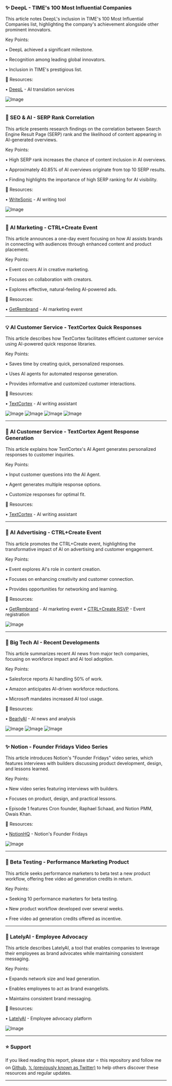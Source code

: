 ### ✨ DeepL - TIME's 100 Most Influential Companies

This article notes DeepL's inclusion in TIME's 100 Most Influential Companies list, highlighting the company's achievement alongside other prominent innovators.

Key Points:

• DeepL achieved a significant milestone.


• Recognition among leading global innovators.


• Inclusion in TIME's prestigious list.



🔗 Resources:

• [DeepL](https://x.com/DeepLcom) - AI translation services


![Image](https://pbs.twimg.com/amplify_video_thumb/1939792232447348736/img/ZfzZIEU37Rs3PWbG.jpg)


---

### 🤖 SEO & AI - SERP Rank Correlation

This article presents research findings on the correlation between Search Engine Result Page (SERP) rank and the likelihood of content appearing in AI-generated overviews.

Key Points:

• High SERP rank increases the chance of content inclusion in AI overviews.


• Approximately 40.85% of AI overviews originate from top 10 SERP results.


•  Finding highlights the importance of high SERP ranking for AI visibility.



🔗 Resources:

• [WriteSonic](https://x.com/WriteSonic/status/1939904386798354817) - AI writing tool


![Image](https://pbs.twimg.com/media/GuvswlGXEAARw86?format=jpg&name=small)


---

### 🚀 AI Marketing - CTRL+Create Event

This article announces a one-day event focusing on how AI assists brands in connecting with audiences through enhanced content and product placement.

Key Points:

• Event covers AI in creative marketing.


• Focuses on collaboration with creators.


• Explores effective, natural-feeling AI-powered ads.



🔗 Resources:

• [GetRembrand](https://x.com/GetRembrand/status/1939697219457696212) - AI marketing event


---

### 💡 AI Customer Service - TextCortex Quick Responses

This article describes how TextCortex facilitates efficient customer service using AI-powered quick response libraries.

Key Points:

•  Saves time by creating quick, personalized responses.


•  Uses AI agents for automated response generation.


•  Provides informative and customized customer interactions.



🔗 Resources:

• [TextCortex](https://x.com/TextCortex/status/1939692358687424785) - AI writing assistant


![Image](https://pbs.twimg.com/media/GusrQDqWAAAVwQu?format=jpg&name=360x360)
![Image](https://pbs.twimg.com/media/GusrQd4WgAA82jb?format=jpg&name=360x360)
![Image](https://pbs.twimg.com/media/GusrQy0WMAAkWws?format=jpg&name=360x360)
![Image](https://pbs.twimg.com/media/GusrRHDXEAAWQP6?format=jpg&name=360x360)


---

### 🤖 AI Customer Service - TextCortex Agent Response Generation

This article explains how TextCortex's AI Agent generates personalized responses to customer inquiries.

Key Points:

• Input customer questions into the AI Agent.


• Agent generates multiple response options.


• Customize responses for optimal fit.



🔗 Resources:

• [TextCortex](https://x.com/TextCortex/status/1939693033328669030) - AI writing assistant



---

### 🚀 AI Advertising - CTRL+Create Event

This article promotes the CTRL+Create event, highlighting the transformative impact of AI on advertising and customer engagement.

Key Points:

• Event explores AI's role in content creation.


• Focuses on enhancing creativity and customer connection.


• Provides opportunities for networking and learning.



🔗 Resources:

• [GetRembrand](https://x.com/GetRembrand/status/1939689161566331174) - AI marketing event
• [CTRL+Create RSVP](https://land.rembrand.com/ctrlcreate) - Event registration


![Image](https://pbs.twimg.com/media/Guso_xdWsAAKpGT?format=jpg&name=small)


---

### 🤖 Big Tech AI - Recent Developments

This article summarizes recent AI news from major tech companies, focusing on workforce impact and AI tool adoption.

Key Points:

• Salesforce reports AI handling 50% of work.


• Amazon anticipates AI-driven workforce reductions.


• Microsoft mandates increased AI tool usage.



🔗 Resources:

• [BearlyAI](https://x.com/bearlyai/status/1939100136367628327) - AI news and analysis


![Image](https://pbs.twimg.com/media/GukRS5cWEAArja2?format=jpg&name=small)
![Image](https://pbs.twimg.com/media/GukRS5cXYAMrlXj?format=jpg&name=360x360)
![Image](https://pbs.twimg.com/media/GukRS4zaoAMNu2R?format=jpg&name=360x360)


---

### ✨ Notion - Founder Fridays Video Series

This article introduces Notion's "Founder Fridays" video series, which features interviews with builders discussing product development, design, and lessons learned.

Key Points:

• New video series featuring interviews with builders.


• Focuses on product, design, and practical lessons.


• Episode 1 features Cron founder, Raphael Schaad, and Notion PMM, Owais Khan.



🔗 Resources:

• [NotionHQ](https://x.com/NotionHQ/status/1938666287816962126) - Notion's Founder Fridays


![Image](https://pbs.twimg.com/amplify_video_thumb/1938666060531851264/img/BlXc8lGCRPluDZrS.jpg)


---

### 🚀 Beta Testing - Performance Marketing Product

This article seeks performance marketers to beta test a new product workflow, offering free video ad generation credits in return.

Key Points:

• Seeking 10 performance marketers for beta testing.


• New product workflow developed over several weeks.


• Free video ad generation credits offered as incentive.



---

### 🚀 LatelyAI - Employee Advocacy

This article describes LatelyAI, a tool that enables companies to leverage their employees as brand advocates while maintaining consistent messaging.

Key Points:

• Expands network size and lead generation.


• Enables employees to act as brand evangelists.


• Maintains consistent brand messaging.


🔗 Resources:

• [LatelyAI](https://bit.ly/3vfasJL) - Employee advocacy platform


![Image](https://pbs.twimg.com/media/Gud_6yEXIAAOc5q?format=jpg&name=small)


---

### ⭐️ Support

If you liked reading this report, please star ⭐️ this repository and follow me on [Github](https://github.com/Drix10), [𝕏 (previously known as Twitter)](https://x.com/DRIX_10_) to help others discover these resources and regular updates.

---